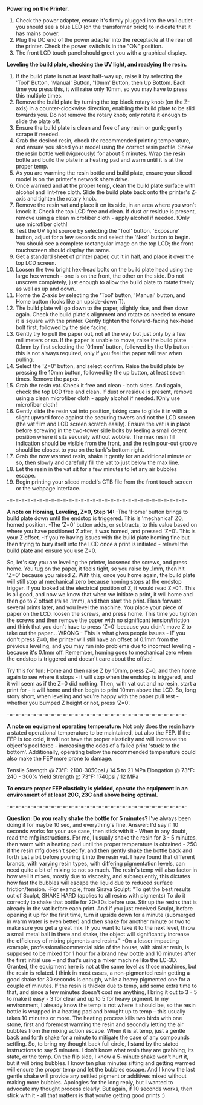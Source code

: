 **Powering on the Printer.**
1. Check the power adapter, ensure it's firmly plugged into the wall outlet - you should see a blue LED (on the transformer brick) to indicate that it has mains power.
2. Plug the DC end of the power adapter into the receptacle at the rear of the printer. Check the power switch is in the "ON" position.
3. The front LCD touch panel should greet you with a graphical display.

**Leveling the build plate, checking the UV light, and readying the resin.**
1. If the build plate is not at least half-way up, raise it by selecting the 'Tool' Button, 'Manual' Button, '10mm' Button, then Up Bottom. Each time you press this, it will raise only 10mm, so you may have to press this multiple times.
2. Remove the build plate by turning the top black rotary knob (on the Z-axis) in a counter-clockwise direction, enabling the build plate to be slid towards you. Do not remove the rotary knob; only rotate it enough to slide the plate off.
3. Ensure the build plate is clean and free of any resin or gunk; gently scrape if needed.
4. Grab the desired resin, check the recommended printing temperature, and ensure you sliced your model using the correct resin profile. Shake the resin bottle well (vigorously) for about 5 minutes. Wrap the resin bottle and build the plate in a heating pad and warm until it is at the proper temp.
5. As you are warming the resin bottle and build plate, ensure your sliced model is on the printer's network share drive.
6. Once warmed and at the proper temp, clean the build plate surface with alcohol and lint-free cloth. Slide the build plate back onto the printer's Z-axis and tighten the rotary knob.
7. Remove the resin vat and place it on its side, in an area where you won't knock it. Check the top LCD free and clean. If dust or residue is present, remove using a clean microfiber cloth - apply alcohol if needed. !Only use microfiber cloth!
8. Test the UV light source by selecting the 'Tool' button, 'Exposure' button, adjust for a few seconds and select the 'Next' button to begin. You should see a complete rectangular image on the top LCD; the front touchscreen should display the same.
9. Get a standard sheet of printer paper, cut it in half, and place it over the top LCD screen.
10. Loosen the two bright hex-head bolts on the build plate head using the large hex wrench - one is on the front, the other on the side. Do not unscrew completely, just enough to allow the build plate to rotate freely as well as up and down.
11. Home the Z-axis by selecting the 'Tool' button, 'Manual' button, and Home button (looks like an upside-down T).
12. The build plate will go down to the paper, slightly rise, and then down again. Check the build plate's alignment and rotate as needed to ensure it is square with the printer. Gently tighten the forward-facing hex-head bolt first, followed by the side facing.
13. Gently try to pull the paper out, not all the way but just only by a few millimeters or so. If the paper is unable to move, raise the build plate 0.1mm by first selecting the '0.1mm' button, followed by the Up button - this is not always required, only if you feel the paper will tear when pulling.
14. Select the 'Z=0' button, and select confirm. Raise the build plate by pressing the 10mm button, followed by the up button, at least seven times. Remove the paper.
15. Grab the resin vat. Check it free and clean - both sides. And again, check the top LCD free and clean. If dust or residue is present, remove using a clean microfiber cloth - apply alcohol if needed. !Only use microfiber cloth!
16. Gently slide the resin vat into position, taking care to glide it in with a slight upward force against the securing towers and not the LCD screen (the vat film and LCD screen scratch easily). Ensure the vat is in place before screwing in the two-tower side bolts by feeling a small detent position where it sits securely without wobble. The max resin fill indication should be visible from the front, and the resin pour-out groove should be closest to you on the tank's bottom right.
17. Grab the now warmed resin, shake it gently for an additional minute or so, then slowly and carefully fill the vat to just below the max line.
18. Let the resin in the vat sit for a few minutes to let any air bubbles escape.
19. Begin printing your sliced model's CTB file from the front touch screen or the webpage interface.

-=-=-=-=-=-=-=-=-=-=-=-=-=-=-=-=-=-=-=-=-=-=-=-=-=-=-=-=-=-=-

**A note on Homing, Leveling, Z=0, Step 14:**
-The 'Home' button brings to build plate down until the endstop is triggered. This is 'mechanical' Z0, homed position.
-The 'Z=0' button adds, or subtracts, to this value based on where you have positioned Z after, it was homed, and pressed 'Z=0'. This is your Z offset.
-If you're having issues with the build plate homing fine but then trying to bury itself into the LCD once a print is initiated - relevel the build plate and ensure you use Z=0.

So, let's say you are leveling the printer, loosened the screws, and press home. You tug on the paper, it feels tight, so you raise by .1mm, then hit 'Z=0' because you raised Z. With this, once you home again, the build plate will still stop at mechanical zero because homing stops at the endstop trigger. If you looked at the electrical position of Z, it would read Z:-0.1. This is all good, and now we know that when we initiate a print, it will home and then go to Z offset (raise .1mm), and then start the print.
Flash forward several prints later, and you level the machine. You place your piece of paper on the LCD, loosen the screws, and press home. This time you tighten the screws and then remove the paper with no significant tension/friction and think that you don't have to press 'Z=0' because you didn't move Z to take out the paper... WRONG - This is what gives people issues - IF you don't press Z=0, the printer will still have an offset of 0.1mm from the previous leveling, and you may run into problems due to incorrect leveling - because it's 0.1mm off.
Remember, homing goes to mechanical zero when the endstop is triggered and doesn't care about the offset! 

Try this for fun: Home and then raise Z by 10mm, press Z=0, and then home again to see where it stops - it will stop when the endstop is triggered, and it will seem as if the Z=0 did nothing. Then, with vat out and no resin, start a print for - it will home and then begin to print 10mm above the LCD.
So, long story short, when leveling and you're happy with the paper pull test - whether you bumped Z height or not, press 'Z=0'.

-=-=-=-=-=-=-=-=-=-=-=-=-=-=-=-=-=-=-=-=-=-=-=-=-=-=-=-=-=-=-

**A note on equipment operating temperature:**
Not only does the resin have a stated operational temperature to be maintained, but also the FEP. If the FEP is too cold, it will not have the proper elasticity and will increase the object's peel force - increasing the odds of a failed print 'stuck to the bottom'. Additionally, operating below the recommended temperature could also make the FEP more prone to damage.

Tensile Strength @ 73°F: 2100-3050psi / 14.5 to 21 MPa
Elongation @ 73°F: 240 - 300%
Yield Strength @ 73°F: 1740psi / 12 MPa

**To ensure proper FEP elasticity is yielded, operate the equipment in an environment of at least 20C, 23C and above being optimal.** 

-=-=-=-=-=-=-=-=-=-=-=-=-=-=-=-=-=-=-=-=-=-=-=-=-=-=-=-=-=-=-

**Question: Do you really shake the bottle for 5 minutes?**
I've always been doing it for maybe 10 sec, and everything's fine.
Answer: I'd say if 10 seconds works for your use case, then stick with it - When in any doubt, read the mfg instructions.
For me, I usually shake the resin for 3 - 5 minutes, then warm with a heating pad until the proper temperature is obtained - 25C if the resin mfg doesn't specify, and then gently shake the bottle back and forth just a bit before pouring it into the resin vat. I have found that different brands, with varying resin types, with differing pigmentation levels, can need quite a bit of mixing to not so much. The resin's temp will also factor in how well it mixes, mostly due to viscosity, and subsequently, this dictates how fast the bubbles will escape the liquid due to reduced surface friction/tension.
-For example, from Siraya Sculpt: "To get the best results out of Sculpt, SHAKE HARD (applies to all resins with pigments) To do it correctly to shake that bottle for 20-30s before use. Stir up the resins that is already in the vat before each print. And if you just received Sculpt, before opening it up for the first time, turn it upside down for a minute (submerged in warm water is even better) and then shake for another minute or two to make sure you get a great mix. IF you want to take it to the next level, throw a small metal ball in there and shake, the object will significantly increase the efficiency of mixing pigments and resins."
-On a lesser impacting example, professional/commercial side of the house, with similar resin, is supposed to be mixed for 1 hour for a brand new bottle and 10 minutes after the first initial use – and that's using a mixer machine like the LC-3D.
Granted, the equipment here is not at the same level as those machines, but the resin is related. I think in most cases, a non-pigmented resin getting a good shake for 30 seconds is enough, while a heavy pigmented one for a couple of minutes. If the resin is thicker due to temp, add some extra time to that, and since a few minutes doesn't cost me anything, I bring it out to 3 - 5 to make it easy - 3 for clear and up to 5 for heavy pigment. In my environment, I already know the temp is not where it should be, so the resin bottle is wrapped in a heating pad and brought up to temp – this usually takes 10 minutes or more. The heating process kills two birds with one stone, first and foremost warming the resin and secondly letting the air bubbles from the mixing action escape. When it is at temp, just a gentle back and forth shake for a minute to mitigate the case of any compounds settling.
So, to bring my thought back full circle, I stand by the stated instructions to say 5 minutes. I don't know what resin they are grabbing, its state, or the temp. On the flip side, I know a 5-minute shake won't hurt it, but it will bring bubbles. I know ten plus minutes sitting and getting warmed will ensure the proper temp and let the bubbles escape. And I know the last gentle shake will provide any settled pigment or additives mixed without making more bubbles.
Apologies for the long reply, but I wanted to advocate my thought process clearly. But again, if 10 seconds works, then stick with it - all that matters is that you're getting good prints :)
